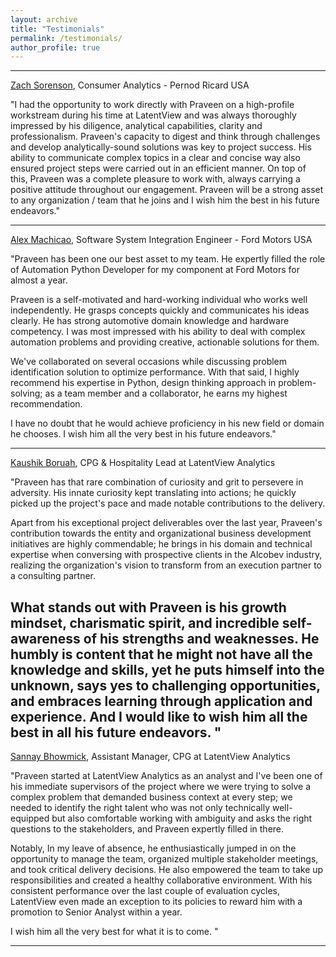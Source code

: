 ```yaml
---
layout: archive
title: "Testimonials"
permalink: /testimonials/
author_profile: true
---
```


-----
[Zach Sorenson](https://www.linkedin.com/in/zach-sorenson-141646103/), Consumer Analytics - Pernod Ricard USA

"I had the opportunity to work directly with Praveen on a high-profile workstream during his time at LatentView and was always thoroughly impressed by his diligence, analytical capabilities, clarity and professionalism. Praveen's capacity to digest and think through challenges and develop analytically-sound solutions was key to project success. His ability to communicate complex topics in a clear and concise way also ensured project steps were carried out in an efficient manner. On top of this, Praveen was a complete pleasure to work with, always carrying a positive attitude throughout our engagement. Praveen will be a strong asset to any organization / team that he joins and I wish him the best in his future endeavors."

-----
[Alex Machicao](https://www.linkedin.com/in/alexmachicao/), Software System Integration Engineer - Ford Motors USA

"Praveen has been one our best asset to my team. He expertly filled the role of Automation Python Developer for my component at Ford Motors for almost a year.

Praveen is a self-motivated and hard-working individual who works well independently. He grasps concepts quickly and communicates his ideas clearly. He has strong automotive domain knowledge and hardware competency. I was most impressed with his ability to deal with complex automation problems and providing creative, actionable solutions for them.

We've collaborated on several occasions while discussing problem identification solution to optimize performance. With that said, I highly recommend his expertise in Python, design thinking approach in problem-solving; as a team member and a collaborator, he earns my highest recommendation.

I have no doubt that he would achieve proficiency in his new field or domain he chooses. I wish him all the very best in his future endeavors."

-----
[Kaushik Boruah](https://www.linkedin.com/in/kaushik-boruah-ab8aa6125/), CPG & Hospitality Lead at LatentView Analytics

"Praveen has that rare combination of curiosity and grit to persevere in adversity. His innate curiosity kept translating into actions; he quickly picked up the project's pace and made notable contributions to the delivery. 

Apart from his exceptional project deliverables over the last year, Praveen's contribution towards the entity and organizational business development initiatives are highly commendable; he brings in his domain and technical expertise when conversing with prospective clients in the Alcobev industry, realizing the organization's vision to transform from an execution partner to a consulting partner.

What stands out with Praveen is his growth mindset, charismatic spirit, and incredible self-awareness of his strengths and weaknesses. He humbly is content that he might not have all the knowledge and skills, yet he puts himself into the unknown, says yes to challenging opportunities, and embraces learning through application and experience. And I would like to wish him all the best in all his future endeavors. "
-----
[Sannay Bhowmick](https://www.linkedin.com/in/sannay-bhowmick/), Assistant Manager, CPG at LatentView Analytics

"Praveen started at LatentView Analytics as an analyst and I've been one of his immediate supervisors of the project where we were trying to solve a complex problem that demanded business context at every step; we needed to identify the right talent who was not only technically well-equipped but also comfortable working with ambiguity and asks the right questions to the stakeholders, and Praveen expertly filled in there. 

Notably, In my leave of absence, he enthusiastically jumped in on the opportunity to manage the team, organized multiple stakeholder meetings, and took critical delivery decisions. He also empowered the team to take up responsibilities and created a healthy collaborative environment. With his consistent performance over the last couple of evaluation cycles, LatentView even made an exception to its policies to reward him with a promotion to Senior Analyst within a year.

I wish him all the very best for what it is to come. "

-----
